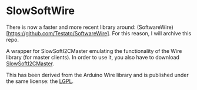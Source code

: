 # SlowSoftWire

There is now a faster and more recent library around: (SoftwareWire)[https://github.com/Testato/SoftwareWire]. For this reason, I will archive this repo.

A wrapper for SlowSoftI2CMaster emulating the functionality of the Wire library (for master clients). In order to use it, you also have to download [SlowSoftI2CMaster](https://github.com/felias-fogg/SlowSoftI2CMaster).

This has been derived from the Arduino Wire library and is published
under the same license: the [LGPL](http://www.gnu.org/licenses/lgpl-3.0.html). 
